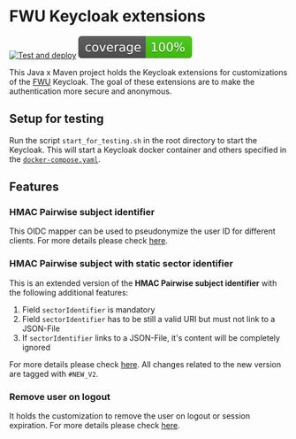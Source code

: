 # FWU Keycloak extensions

[![Test and deploy](https://github.com/FWU-DE/fwu-kc-extensions/actions/workflows/main.yaml/badge.svg)](https://github.com/FWU-DE/fwu-kc-extensions/actions/workflows/main.yaml)
![Coverage](.github/badges/jacoco.svg)

This Java x Maven project holds the Keycloak extensions for customizations of the [FWU](https://fwu.de/) Keycloak.
The goal of these extensions are to make the authentication more secure and anonymous.

## Setup for testing

Run the script `start_for_testing.sh` in the root directory to start the Keycloak.
This will start a Keycloak docker container and others specified in the [`docker-compose.yaml`](test/docker-compose.yaml).

## Features

### HMAC Pairwise subject identifier

This OIDC mapper can be used to pseudonymize the user ID for different clients. For more details please check [here](./hmac-mapper/README.md).

### HMAC Pairwise subject with static sector identifier

This is an extended version of the **HMAC Pairwise subject identifier** with the following additional features:
1. Field `sectorIdentifier` is mandatory
2. Field `sectorIdentifier` has to be still a valid URI but must not link to a JSON-File
3. If `sectorIdentifier` links to a JSON-File, it's content will be completely ignored

For more details please check [here](./hmac-mapper/README.md).
All changes related to the new version are tagged with `#NEW_V2`.

### Remove user on logout

It holds the customization to remove the user on logout or session expiration. For more details please check [here](./remove-user-on-logout/README.md).
